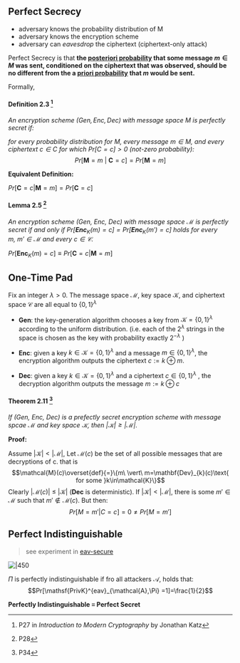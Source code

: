 ## Perfect Secrecy

- adversary knows the probability distribution of M
- adversary knows the encryption scheme
- adversary can *eavesdrop* the ciphertext (ciphertext-only attack)

Perfect Secrecy is that **the [posteriori probability](../../../../Math/概率论与随机过程/贝叶斯公式.md) that some message $m\in M$ was sent, conditioned on the ciphertext that was observed, should be no different from the a [priori probability](../../../../Math/概率论与随机过程/贝叶斯公式.md#贝叶斯定理) that $m$ would be sent.**

Formally, 

#### Definition 2.3 [^2] 

*An encryption scheme $(Gen, Enc, Dec)$ with message space $M$ is perfectly secret if:*

*for every probability distribution for $M$, every message $m\in M$, and every ciphertext $c\in C$ for which $Pr[C = c] > 0$ (not-zero probability):* $$Pr[\mathbf{M} = m\ \vert\ \mathbf{C} = c] = Pr[\mathbf{M} = m]$$

**Equivalent Definition:**

$Pr[\mathbf{C}=c\vert \mathbf{M}=m]=Pr[\mathbf{C}=c]$

#### Lemma 2.5 [^3]

*An encryption scheme (Gen, Enc, Dec) with message space $\mathcal{M}$ is perfectly secret if and only if $Pr[\mathbf{Enc}_{K}(m)=c]=Pr[\mathbf{Enc}_{K}(m')=c]$ holds for every $m,\ m'\in\mathcal{M}$ and every $c\in \mathcal{C}$.*

$Pr[\mathbf{Enc}_{K}(m)=c]\equiv Pr[\mathbf{C}=c\vert \mathbf{M}=m]$

## One-Time Pad

Fix an integer $\lambda> 0$. The message space $\mathcal{M}$, key space $\mathcal{K}$, and ciphertext space $\mathcal{C}$ are all equal to $\{0, 1\}^\lambda$

- **Gen**: the key-generation algorithm chooses a key from $\mathcal{K}=\{0,1\}^\lambda$ according to the uniform distribution. (i.e. each of the $2^{\lambda}$ strings in the space is chosen as the key with probability exactly $2^{-\lambda}$ )

- **Enc**: given a key $k\in\mathcal{K}=\{0,1\}^\lambda$ and a message $m\in\{0,1\}^\lambda$, the encryption algorithm outputs the ciphertext $c:=k\oplus m$.

- **Dec**: given a key $k\in\mathcal{K}=\{0,1\}^\lambda$ and a ciphertext $c\in\{0,1\}^\lambda$ , the decryption algorithm outputs the message $m:=k\oplus c$

#### Theorem 2.11 [^1]

*If (Gen, Enc, Dec) is a  prefectly secret encryption scheme with message spcae $\mathcal{M}$ and key space $\mathcal{K}$, then $\vert \mathcal{K}\vert\ge \vert \mathcal{M}\vert$.*

**Proof:**

Assume $\vert \mathcal{K}\vert<\vert \mathcal{M}\vert$, Let $\mathcal{M}(c)$ be the set of all possible messages that are decryptions of c. that is $$\mathcal{M}(c)\overset{def}{=}\{m\ \vert\ m=\mathbf{Dev}_{k}(c)\text{ for some }k\in\mathcal{K}\}$$ Clearly $\vert\mathcal{M}(c)\vert\ \leq\ \vert\mathcal{K}\vert$ (**Dec** is deterministic). If  $\vert \mathcal{K}\vert<\vert \mathcal{M}\vert$, there is some $m'\in\mathcal{M}$ such that $m'\not\in \mathcal{M}(c)$. But then:$$Pr[M=m'\vert C=c]=0\neq Pr[M= m']$$

## Perfect Indistinguishable

> see experiment in [eav-secure](Private-Key%20Encryption.md)

![|450](../../../../attach/Pasted%20image%2020231229112027.png)

$\Pi$ is perfectly indistinguishable if fro all attackers $\mathcal{A}$, holds that: $$Pr[\mathsf{PrivK}^{eav}_{\mathcal{A},\Pi} =1]=\frac{1}{2}$$

**Perfectly Indistinguishable $\equiv$ Perfect Secret**

[^1]: P34
[^2]: P27 in *Introduction to Modern Cryptography* by Jonathan Katz
[^3]: P28
